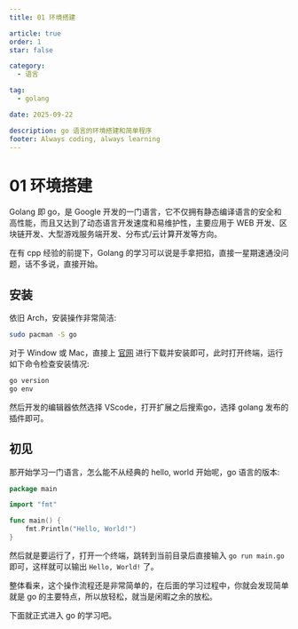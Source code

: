 ```yaml
---
title: 01 环境搭建

article: true
order: 1
star: false

category:
  - 语言

tag:
  - golang

date: 2025-09-22

description: go 语言的环境搭建和简单程序
footer: Always coding, always learning
---
```


# 01 环境搭建

Golang 即 go，是 Google 开发的一门语言，它不仅拥有静态编译语言的安全和高性能，而且又达到了动态语言开发速度和易维护性，主要应用于 WEB 开发、区块链开发、大型游戏服务端开发、分布式/云计算开发等方向。

在有 cpp 经验的前提下，Golang 的学习可以说是手拿把掐，直接一星期速通没问题，话不多说，直接开始。

## 安装

依旧 Arch，安装操作非常简洁:

```bash
sudo pacman -S go
```

对于 Window 或 Mac，直接上 [官网](https://go.dev/dl/) 进行下载并安装即可，此时打开终端，运行如下命令检查安装情况:

```bash
go version
go env
```

然后开发的编辑器依然选择 VScode，打开扩展之后搜索go，选择 golang 发布的插件即可。

## 初见

那开始学习一门语言，怎么能不从经典的 hello, world 开始呢，go 语言的版本:

```go
package main

import "fmt"

func main() {
	fmt.Println("Hello, World!")
}
```

然后就是要运行了，打开一个终端，跳转到当前目录后直接输入 `go run main.go` 即可，这样就可以输出 `Hello, World!` 了。

整体看来，这个操作流程还是非常简单的，在后面的学习过程中，你就会发现简单就是 go 的主要特点，所以放轻松，就当是闲暇之余的放松。

下面就正式进入 go 的学习吧。

